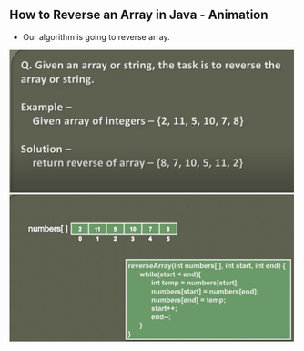 ## How to Reverse an Array in Java - Animation
 
 - Our algorithm is going to reverse array. 

<img src="howToReveseArray.JPG" alt="how to reverse array" width="500"/>

<br>

<img src="reversingArray.JPG" alt="how to reverse array" width="500"/>